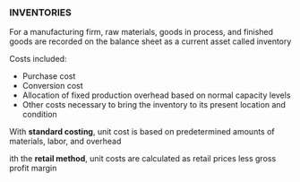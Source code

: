 ### INVENTORIES 
For a manufacturing firm, raw materials, goods in process, and finished goods are recorded on the balance sheet as a current asset called inventory 

Costs included:
- Purchase cost 
- Conversion cost 
- Allocation of fixed production overhead based on normal capacity levels 
- Other costs necessary to bring the inventory to its present location and condition 

With **standard costing**, unit cost is based on predetermined amounts of materials, labor, and overhead 

ith the **retail method**, unit costs are calculated as retail prices less gross profit margin 